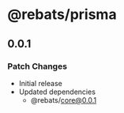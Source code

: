 # @rebats/prisma

## 0.0.1

### Patch Changes

- Initial release
- Updated dependencies
  - @rebats/core@0.0.1

